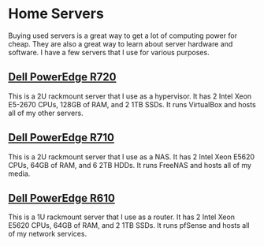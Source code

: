 # Home Servers

Buying used servers is a great way to get a lot of computing power for cheap. They are also a great way to learn about server hardware and software. I have a few servers that I use for various purposes.

## [Dell PowerEdge R720](https://www.dell.com/support/home/en-us/product-support/product/poweredge-r720/manuals)

This is a 2U rackmount server that I use as a hypervisor. It has 2 Intel Xeon E5-2670 CPUs, 128GB of RAM, and 2 1TB SSDs. It runs VirtualBox and hosts all of my other servers.

## [Dell PowerEdge R710](https://www.dell.com/support/home/en-us/product-support/product/poweredge-r710/manuals)

This is a 2U rackmount server that I use as a NAS. It has 2 Intel Xeon E5620 CPUs, 64GB of RAM, and 6 2TB HDDs. It runs FreeNAS and hosts all of my media.

## [Dell PowerEdge R610](https://www.dell.com/support/home/en-us/product-support/product/poweredge-r610/manuals)

This is a 1U rackmount server that I use as a router. It has 2 Intel Xeon E5620 CPUs, 64GB of RAM, and 2 1TB SSDs. It runs pfSense and hosts all of my network services.
